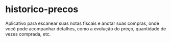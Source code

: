 # historico-precos
Aplicativo para escanear suas notas fiscais e anotar suas compras, onde você pode acompanhar detalhes, como a evolução do preço, quantidade de vezes comprada, etc.
